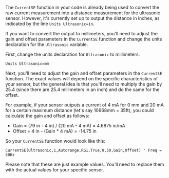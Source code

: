 The `CurrentSE` function in your code is already being used to convert the raw current measurement into a distance measurement for the ultrasonic sensor. However, it's currently set up to output the distance in inches, as indicated by the line `Units Ultrasonic=in`.

If you want to convert the output to millimeters, you'll need to adjust the gain and offset parameters in the `CurrentSE` function and change the units declaration for the `Ultrasonic` variable.

First, change the units declaration for `Ultrasonic` to millimeters:

```cr-basic
Units Ultrasonic=mm
```

Next, you'll need to adjust the gain and offset parameters in the `CurrentSE` function. The exact values will depend on the specific characteristics of your sensor, but the general idea is that you'll need to multiply the gain by 25.4 (since there are 25.4 millimeters in an inch) and do the same for the offset.

For example, if your sensor outputs a current of 4 mA for 0 mm and 20 mA for a certain maximum distance (let's say 10668mm = 35ft), you could calculate the gain and offset as follows:

- Gain = (79 in - 4 in) / (20 mA - 4 mA) = 4.6875 in/mA 
- Offset = 4 in - (Gain * 4 mA) = -14.75 in

So your `CurrentSE` function would look like this:

```cr-basic
CurrentSE(Ultrasonic,1,Autorange,RG1,True,0,50,Gain,Offset)	' Freq = 50Hz
```

Please note that these are just example values. You'll need to replace them with the actual values for your specific sensor.